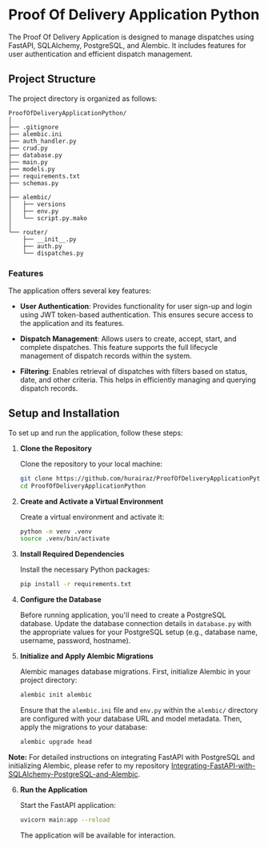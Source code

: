 # Proof Of Delivery Application Python

The Proof Of Delivery Application is designed to manage dispatches using FastAPI, SQLAlchemy, PostgreSQL, and Alembic. It includes features for user authentication and efficient dispatch management.

## Project Structure

The project directory is organized as follows:

```
ProofOfDeliveryApplicationPython/
│
├── .gitignore
├── alembic.ini
├── auth_handler.py
├── crud.py
├── database.py
├── main.py
├── models.py
├── requirements.txt
├── schemas.py
│
├── alembic/
│   ├── versions
│   ├── env.py
│   └── script.py.mako
│
└── router/
    ├── __init__.py
    ├── auth.py
    └── dispatches.py
```

### Features

The application offers several key features:

- **User Authentication**: Provides functionality for user sign-up and login using JWT token-based authentication. This ensures secure access to the application and its features.
  
- **Dispatch Management**: Allows users to create, accept, start, and complete dispatches. This feature supports the full lifecycle management of dispatch records within the system.

- **Filtering**: Enables retrieval of dispatches with filters based on status, date, and other criteria. This helps in efficiently managing and querying dispatch records.


## Setup and Installation

To set up and run the application, follow these steps:

1. **Clone the Repository**

   Clone the repository to your local machine:

   ```bash
   git clone https://github.com/hurairaz/ProofOfDeliveryApplicationPython.git
   cd ProofOfDeliveryApplicationPython
   ```

2. **Create and Activate a Virtual Environment**

   Create a virtual environment and activate it:

   ```bash
   python -m venv .venv
   source .venv/bin/activate
   ```

3. **Install Required Dependencies**

   Install the necessary Python packages:

   ```bash
   pip install -r requirements.txt
   ```

4. **Configure the Database**

   Before running application, you'll need to create a PostgreSQL database. Update the database connection details in `database.py` with the appropriate values for your PostgreSQL setup (e.g., database name, username, password, hostname).

5. **Initialize and Apply Alembic Migrations**

   Alembic manages database migrations. First, initialize Alembic in your project directory:

   ```bash
   alembic init alembic
   ```

   Ensure that the `alembic.ini` file and `env.py` within the `alembic/` directory are configured with your database URL and model metadata. Then, apply the migrations to your database:

   ```bash
   alembic upgrade head
   ```
**Note:** For detailed instructions on integrating FastAPI with PostgreSQL and initializing Alembic, please refer to my repository [Integrating-FastAPI-with-SQLAlchemy-PostgreSQL-and-Alembic](https://github.com/hurairaz/Integrating-FastAPI-with-SQLAlchemy-PostgreSQL-and-Alembic).



6. **Run the Application**

   Start the FastAPI application:

   ```bash
   uvicorn main:app --reload
   ```

   The application will be available for interaction.

